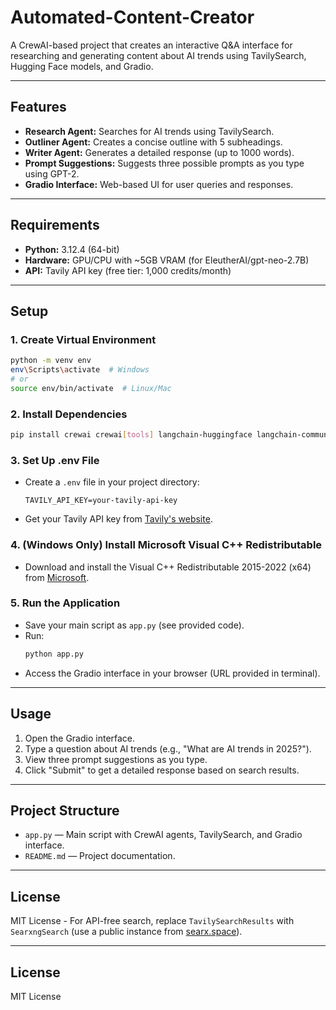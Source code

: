 # Automated-Content-Creator

A CrewAI-based project that creates an interactive Q&A interface for researching and generating content about AI trends using TavilySearch, Hugging Face models, and Gradio.

---

## Features

- **Research Agent:** Searches for AI trends using TavilySearch.
- **Outliner Agent:** Creates a concise outline with 5 subheadings.
- **Writer Agent:** Generates a detailed response (up to 1000 words).
- **Prompt Suggestions:** Suggests three possible prompts as you type using GPT-2.
- **Gradio Interface:** Web-based UI for user queries and responses.

---

## Requirements

- **Python:** 3.12.4 (64-bit)
- **Hardware:** GPU/CPU with ~5GB VRAM (for EleutherAI/gpt-neo-2.7B)
- **API:** Tavily API key (free tier: 1,000 credits/month)

---

## Setup

### 1. Create Virtual Environment

```bash
python -m venv env
env\Scripts\activate  # Windows
# or
source env/bin/activate  # Linux/Mac
```

### 2. Install Dependencies

```bash
pip install crewai crewai[tools] langchain-huggingface langchain-community transformers torch tavily-python gradio chromadb sentence-transformers
```

### 3. Set Up .env File

- Create a `.env` file in your project directory:
    ```
    TAVILY_API_KEY=your-tavily-api-key
    ```
- Get your Tavily API key from [Tavily's website](https://app.tavily.com/).

### 4. (Windows Only) Install Microsoft Visual C++ Redistributable

- Download and install the Visual C++ Redistributable 2015-2022 (x64) from [Microsoft](https://learn.microsoft.com/en-us/cpp/windows/latest-supported-vc-redist).

### 5. Run the Application

- Save your main script as `app.py` (see provided code).
- Run:
    ```bash
    python app.py
    ```
- Access the Gradio interface in your browser (URL provided in terminal).

---

## Usage

1. Open the Gradio interface.
2. Type a question about AI trends (e.g., "What are AI trends in 2025?").
3. View three prompt suggestions as you type.
4. Click "Submit" to get a detailed response based on search results.

---

## Project Structure

- `app.py` — Main script with CrewAI agents, TavilySearch, and Gradio interface.
- `README.md` — Project documentation.

---

## License

MIT License
    - For API-free search, replace `TavilySearchResults` with `SearxngSearch` (use a public instance from [searx.space](https://searx.space/)).

---

## License

MIT License
